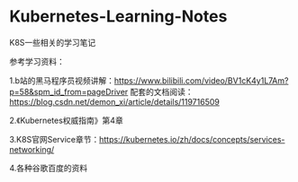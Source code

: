 # Kubernetes-Learning-Notes
K8S一些相关的学习笔记

参考学习资料：

1.b站的黑马程序员视频讲解：https://www.bilibili.com/video/BV1cK4y1L7Am?p=58&spm_id_from=pageDriver
配套的文档阅读：https://blog.csdn.net/demon_xi/article/details/119716509

2.《Kubernetes权威指南》第4章

3.K8S官网Service章节：https://kubernetes.io/zh/docs/concepts/services-networking/

4.各种谷歌百度的资料
